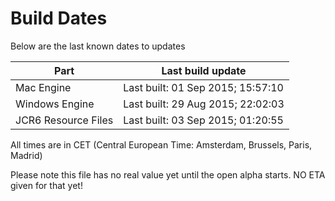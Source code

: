 # Build Dates

Below are the last known dates to updates

Part | Last build update
-----|-----
Mac Engine | Last built: 01 Sep 2015; 15:57:10
Windows Engine | Last built: 29 Aug 2015; 22:02:03
JCR6 Resource Files | Last built: 03 Sep 2015; 01:20:55
All times are in CET (Central European Time: Amsterdam, Brussels, Paris, Madrid)


Please note this file has no real value yet until the open alpha starts. NO ETA given for that yet!
